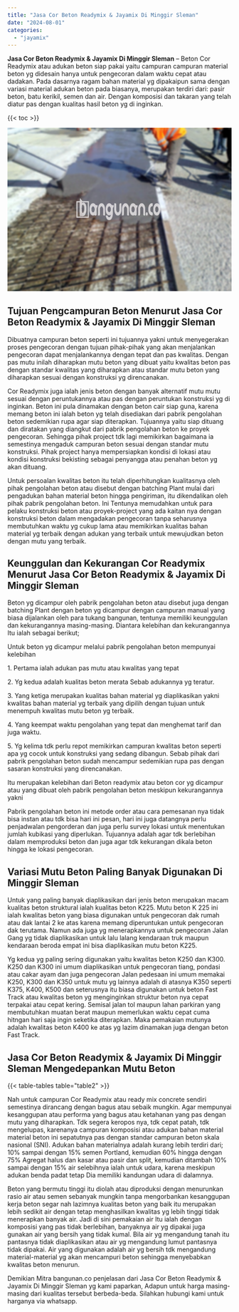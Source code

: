 ```yaml
---
title: "Jasa Cor Beton Readymix & Jayamix Di Minggir Sleman"
date: "2024-08-01"
categories: 
  - "jayamix"
---
```


**Jasa Cor Beton Readymix & Jayamix Di Minggir Sleman** – Beton Cor Readymix atau adukan beton siap pakai yaitu campuran campuran material beton yg didesain hanya untuk pengecoran dalam waktu cepat atau dadakan. Pada dasarnya ragam bahan material yg dipakaipun sama dengan variasi material adukan beton pada biasanya, merupakan terdiri dari: pasir beton, batu kerikil, semen dan air. Dengan komposisi dan takaran yang telah diatur pas dengan kualitas hasil beton yg di inginkan.

{{< toc >}}

![Jasa Cor Beton Readymix & Jayamix Di Minggir Sleman](/images/jasa-cor-readymix-21.png)

## Tujuan Pengcampuran Beton Menurut Jasa Cor Beton Readymix & Jayamix Di Minggir Sleman

Dibuatnya campuran beton seperti ini tujuannya yakni untuk menyegerakan proses pengecoran dengan tujuan pihak-pihak yang akan menjalankan pengecoran dapat menjalankannya dengan tepat dan pas kwalitas. Dengan pas mutu inilah diharapkan mutu beton yang dibuat yaitu kwalitas beton pas dengan standar kwalitas yang diharapkan atau standar mutu beton yang diharapkan sesuai dengan konstruksi yg direncanakan.

Cor Readymix juga ialah jenis beton dengan banyak alternatif mutu mutu sesuai dengan peruntukannya atau pas dengan peruntukan konstruksi yg di inginkan. Beton ini pula dinamakan dengan beton cair siap guna, karena memang beton ini ialah beton yg telah disediakan dari pabrik pengolahan beton sedemikian rupa agar siap diterapkan. Tujuannya yaitu siap dituang dan diratakan yang diangkut dari pabrik pengolahan beton ke proyek pengecoran. Sehingga pihak project tdk lagi memikirkan bagaimana ia semestinya mengaduk campuran beton sesuai dengan standar mutu konstruksi. Pihak project hanya mempersiapkan kondisi di lokasi atau kondisi konstruksi bekisting sebagai penyangga atau penahan beton yg akan dituang.

Untuk persoalan kwalitas beton itu telah diperhitungkan kualitasnya oleh pihak pengolahan beton atau disebut dengan batching Plant mulai dari pengadukan bahan material beton hingga pengiriman, itu dikendalikan oleh pihak pabrik pengolahan beton. Ini Tentunya memudahkan untuk para pelaku konstruksi beton atau proyek-project yang ada kaitan nya dengan konstruksi beton dalam mengadakan pengecoran tanpa seharusnya membutuhkan waktu yg cukup lama atau memikirkan kualitas bahan material yg terbaik dengan adukan yang terbaik untuk mewujudkan beton dengan mutu yang terbaik.

## Keunggulan dan Kekurangan Cor Readymix Menurut Jasa Cor Beton Readymix & Jayamix Di Minggir Sleman

Beton yg dicampur oleh pabrik pengolahan beton atau disebut juga dengan batching Plant dengan beton yg dicampur dengan campuran manual yang biasa dijalankan oleh para tukang bangunan, tentunya memiliki keunggulan dan kekurangannya masing-masing. Diantara kelebihan dan kekurangannya Itu ialah sebagai berikut;

Untuk beton yg dicampur melalui pabrik pengolahan beton mempunyai kelebihan

1\. Pertama ialah adukan pas mutu atau kwalitas yang tepat

2\. Yg kedua adalah kualitas beton merata Sebab adukannya yg teratur.

3\. Yang ketiga merupakan kualitas bahan material yg diaplikasikan yakni kwalitas bahan material yg terbaik yang dipilih dengan tujuan untuk menempuh kwalitas mutu beton yg terbaik.

4\. Yang keempat waktu pengolahan yang tepat dan menghemat tarif dan juga waktu.

5\. Yg kelima tdk perlu repot memikirkan campuran kwalitas beton seperti apa yg cocok untuk konstruksi yang sedang dibangun. Sebab pihak dari pabrik pengolahan beton sudah mencampur sedemikian rupa pas dengan sasaran konstruksi yang direncanakan.

Itu merupakan kelebihan dari Beton readymix atau beton cor yg dicampur atau yang dibuat oleh pabrik pengolahan beton meskipun kekurangannya yakni

Pabrik pengolahan beton ini metode order atau cara pemesanan nya tidak bisa instan atau tdk bisa hari ini pesan, hari ini juga datangnya perlu penjadwalan pengorderan dan juga perlu survey lokasi untuk menentukan jumlah kubikasi yang diperlukan. Tujuannya adalah agar tdk berlebihan dalam memproduksi beton dan juga agar tdk kekurangan dikala beton hingga ke lokasi pengecoran.

## Variasi Mutu Beton Paling Banyak Digunakan Di Minggir Sleman

Untuk yang paling banyak diaplikasikan dari jenis beton merupakan macam kualitas beton struktural ialah kualitas beton K225. Mutu beton K 225 ini ialah kwalitas beton yang biasa digunakan untuk pengecoran dak rumah atau dak lantai 2 ke atas karena memang diperuntukan untuk pengecoran dak terutama. Namun ada juga yg menerapkannya untuk pengecoran Jalan Gang yg tidak diaplikasikan untuk lalu lalang kendaraan truk maupun kendaraan beroda empat ini bisa diaplikasikan mutu beton K225.

Yg kedua yg paling sering digunakan yaitu kwalitas beton K250 dan K300. K250 dan K300 ini umum diaplikasikan untuk pengecoran tiang, pondasi atau cakar ayam dan juga pengecoran Jalan pedesaan ini umum memakai K250, K300 dan K350 untuk mutu yg lainnya adalah di atasnya K350 seperti K375, K400, K500 dan seterusnya itu biasa digunakan untuk beton Fast Track atau kwalitas beton yg menginginkan struktur beton nya cepat terpakai atau cepat kering. Semisal jalan tol maupun lahan parkiran yang membutuhkan muatan berat maupun memerlukan waktu cepat cuma hitngan hari saja ingin seketika diterapkan. Maka pemakaian mutunya adalah kwalitas beton K400 ke atas yg lazim dinamakan juga dengan beton Fast Track.

## Jasa Cor Beton Readymix & Jayamix Di Minggir Sleman Mengedepankan Mutu Beton

{{< table-tables table="table2" >}}

Nah untuk campuran Cor Readymix atau ready mix concrete sendiri semestinya dirancang dengan bagus atau sebaik mungkin. Agar mempunyai kesanggupan atau performa yang bagus atau ketahanan yang pas dengan mutu yang diharapkan. Tdk segera keropos nya, tdk cepat patah, tdk mengelupas, karenanya campuran komposisi atau adukan bahan material material beton ini sepatutnya pas dengan standar campuran beton skala nasional (SNI). Adukan bahan materialnya adalah kurang lebih terdiri dari; 10% sampai dengan 15% semen Portland, kemudian 60% hingga dengan 75% Agregat halus dan kasar atau pasir dan split, kemudian ditambah 10% sampai dengan 15% air selebihnya ialah untuk udara, karena meskipun adukan benda padat tetap Dia memiliki kandungan udara di dalamnya.

Beton yang bermutu tinggi itu diolah atau diproduksi dengan menurunkan rasio air atau semen sebanyak mungkin tanpa mengorbankan kesanggupan kerja beton segar nah lazimnya kualitas beton yang baik itu merupakan lebih sedikit air dengan tetap menghasilkan kwalitas yg lebih tinggi tidak menerapkan banyak air. Jadi di sini pemakaian air Itu ialah dengan komposisi yang pas tidak berlebihan, banyaknya air yg dipakai juga gunakan air yang bersih yang tidak kumal. Bila air yg mengandung tanah itu pantasnya tidak diaplikasikan atau air yg mengandung lumut pantasnya tidak dipakai. Air yang digunakan adalah air yg bersih tdk mengandung material-material yg akan mencampuri beton sehingga menyebabkan kwalitas beton menurun.

Demikian Mitra bangunan.co penjelasan dari Jasa Cor Beton Readymix & Jayamix Di Minggir Sleman yg kami paparkan, Adapun untuk harga masing-masing dari kualitas tersebut berbeda-beda. Silahkan hubungi kami untuk harganya via whatsapp.
